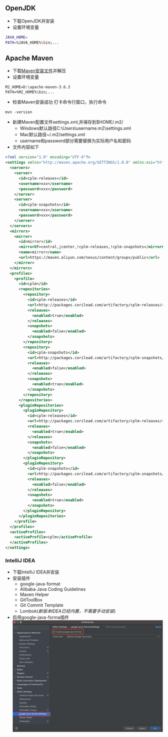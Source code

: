 ## OpenJDK
* 下载OpenJDK并安装
* 设置环境变量
```bash
JAVA_HOME=
PATH=%JAVA_HOME%\bin;...
```

## Apache Maven
* 下载[Maven安装文件](https://maven.apache.org/download.cgi)并解压
* 设置环境变量
```
M2_HOME=D:\apache-maven-3.6.3
PATH=%M2_HOME%\bin;...
```
* 检查Maven安装成功
打卡命令行窗口，执行命令
```
mvn -version
```
* 新建Maven配置文件settings.xml,并保存到$HOME/.m2/
  - Windows默认路径C:\Users\username\.m2\settings.xml
  - Mac默认路径~/.m2/settings.xml
  - username和password部分需要替换为实际用户名和密码
* 文件内容如下
```xml
<?xml version="1.0" encoding="UTF-8"?>
<settings xmlns="http://maven.apache.org/SETTINGS/1.0.0" xmlns:xsi="http://www.w3.org/2001/XMLSchema-instance" xsi:schemaLocation="http://maven.apache.org/SETTINGS/1.0.0 http://maven.apache.org/xsd/settings-1.0.0.xsd">
  <servers>
    <server>
      <id>cplm-releases</id>
      <username>xxx</username>
      <password>xxx</password>
    </server>
    <server>
      <id>cplm-snapshots</id>
      <username>xxx</username>
      <password>xxx</password>
    </server>
  </servers>
  <mirrors>
    <mirror>
      <id>mirror</id>
      <mirrorOf>central,jcenter,!cplm-releases,!cplm-snapshots</mirrorOf>
      <name>mirror</name>
      <url>https://maven.aliyun.com/nexus/content/groups/public</url>
    </mirror>
  </mirrors>
  <profiles>
    <profile>
      <id>cplm</id>
      <repositories>
        <repository>
          <id>cplm-releases</id>
          <url>http://packages.corilead.com/artifactory/cplm-releases/</url>
          <releases>
            <enabled>true</enabled>
          </releases>
          <snapshots>
            <enabled>false</enabled>
          </snapshots>
        </repository>
        <repository>
          <id>cplm-snapshots</id>
          <url>http://packages.corilead.com/artifactory/cplm-snapshots/</url>
          <releases>
            <enabled>false</enabled>
          </releases>
          <snapshots>
            <enabled>true</enabled>
          </snapshots>
        </repository>
      </repositories>
      <pluginRepositories>
        <pluginRepository>
          <id>cplm-releases</id>
          <url>http://packages.corilead.com/artifactory/cplm-releases/</url>
          <releases>
            <enabled>true</enabled>
          </releases>
          <snapshots>
            <enabled>false</enabled>
          </snapshots>
        </pluginRepository>
        <pluginRepository>
          <id>cplm-snapshots</id>
          <url>http://packages.corilead.com/artifactory/cplm-snapshots/</url>
          <releases>
            <enabled>false</enabled>
          </releases>
          <snapshots>
            <enabled>true</enabled>
          </snapshots>
        </pluginRepository>
      </pluginRepositories>
    </profile>
  </profiles>
  <activeProfiles>
    <activeProfile>cplm</activeProfile>
  </activeProfiles>
</settings>
```

### IntelliJ IDEA
* 下载IntelliJ IDEA并安装
* 安装插件
    - google-java-format
    - Alibaba Java Coding Guidelines
    - Maven Helper
    - GitToolBox
    - Git Commit Template
    - Lombok(*新版本IDEA已经内置，不需要手动安装*)
* 启用google-java-forma插件
![](images/screenshot_1617261493455.png)

### 